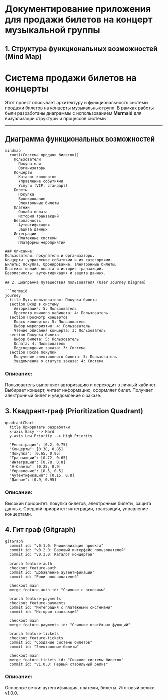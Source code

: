 # Документирование приложения для продажи билетов на концерт музыкальной группы

## 1. Структура функциональных возможностей (Mind Map)

# Система продажи билетов на концерты

Этот проект описывает архитектуру и функциональность системы продажи билетов на концерты музыкальных групп. В рамках работы были разработаны диаграммы с использованием **Mermaid** для визуализации структуры и процессов системы.

---

## Диаграмма функциональных возможностей

```mermaid
mindmap
  root((Система продажи билетов))
    Пользователи
      Покупатели
      Организаторы
    Концерты
      Каталог концертов
      Управление событиями
      Услуги (VIP, стандарт)
    Билеты
      Покупка
      Бронирование
      Электронные билеты
    Платежи
      Онлайн оплата
      История транзакций
    Безопасность
      Аутентификация
      Защита данных
    Интеграции
      Платежные системы
      Платформы мероприятий

### Описание:
Пользователи: покупатели и организаторы.
Концерты: управление событиями и их категориями.
Билеты: покупка, бронирование, электронные билеты.
Платежи: онлайн оплата и история транзакций.
Безопасность: аутентификация и защита данных.

## 2. Диаграмма путешествия пользователя (User Journey Diagram)

```mermaid
journey
  title Путь пользователя: Покупка билета
  section Вход в систему
    Авторизация: 5: Пользователь
    Просмотр личного кабинета: 4: Пользователь
  section Просмотр концертов
    Поиск концертов: 5: Пользователь
    Выбор мероприятия: 4: Пользователь
    Чтение описания концерта: 3: Пользователь
  section Покупка билета
    Выбор билета: 5: Пользователь
    Оплата: 4: Пользователь
    Подтверждение заказа: 3: Система
  section После покупки
    Получение электронного билета: 5: Пользователь
    Уведомление о статусе заказа: 4: Система

```

### Описание:

Пользователь выполняет авторизацию и переходит в личный кабинет.
Выбирает концерт, читает информацию, оформляет билет.
Получает электронный билет и уведомление о заказе.

## 3. Квадрант-граф (Prioritization Quadrant)

```mermaid
quadrantChart
  title Приоритеты разработки
  x-axis Easy --> Hard
  y-axis Low Priority --> High Priority

  "Регистрация": [0.2, 0.75]
  "Концерты": [0.38, 0.85]
  "Покупка": [0.65, 0.95]
  "Транзакции": [0.72, 0.65]
  "Интеграции": [0.78, 0.8]
  "Э-билеты": [0.25, 0.9]
  "Управление": [0.5, 0.5]
  "Аутентификация": [0.15, 0.8]
  "Данные": [0.9, 0.95]
```

### Описание:

Высокий приоритет: покупка билетов, электронные билеты, защита данных.
Средний приоритет: интеграции, транзакции, управление концертами.

## 4. Гит граф (Gitgraph)

```mermaid
gitGraph
  commit id: "v0.1.0: Инициализация проекта"
  commit id: "v0.2.0: Базовый интерфейс пользователей"
  commit id: "v0.3.0: Каталог концертов"

  branch feature-auth
  checkout feature-auth
  commit id: "Добавление аутентификации"
  commit id: "Роли пользователей"

  checkout main
  merge feature-auth id: "Слияние с основным"

  branch feature-payments
  checkout feature-payments
  commit id: "Интеграция с платёжными системами"
  commit id: "История транзакций"

  checkout main
  merge feature-payments id: "Слияние платёжных функций"

  branch feature-tickets
  checkout feature-tickets
  commit id: "Создание системы билетов"
  commit id: "Электронные билеты"

  checkout main
  merge feature-tickets id: "Слияние системы билетов"
  commit id: "v1.0.0: Первый стабильный релиз"
```

### Описание:

Основные ветки: аутентификация, платежи, билеты.
Итоговый релиз: v1.0.0.
